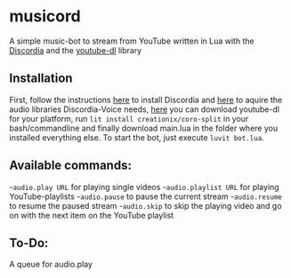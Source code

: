 # musicord
A simple music-bot to stream from YouTube written in Lua with the [Discordia](https://github.com/SinisterRectus/Discordia) and the [youtube-dl](https://rg3.github.io/youtube-dl/) library

## Installation
First, follow the instructions [here](https://github.com/SinisterRectus/Discordia#installation) to install Discordia and [here](https://github.com/SinisterRectus/Discordia/wiki/Voice#acquiring-audio-libraries) to aquire the audio libraries Discordia-Voice needs, [here](https://rg3.github.io/youtube-dl/) you can download youtube-dl for your platform, run ```lit install creationix/coro-split``` in your bash/commandline and finally download main.lua in the folder where you installed everything else. To start the bot, just execute ```luvit bot.lua```.

## Available commands:
-``audio.play URL``      for playing single videos
-``audio.playlist URL``  for playing YouTube-playlists
-``audio.pause``         to pause the current stream
-``audio.resume``        to resume the paused stream
-``audio.skip``          to skip the playing video and go on with the next item on the YouTube playlist

## To-Do:
A queue for audio.play
